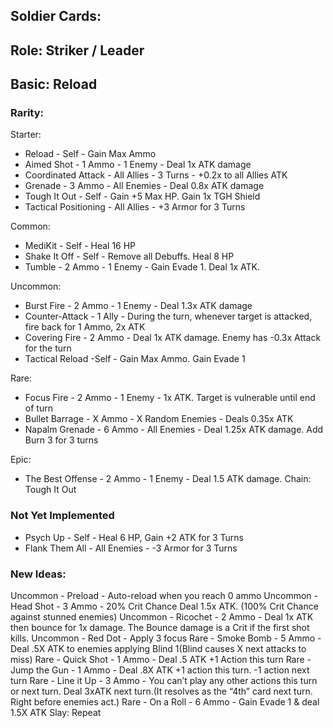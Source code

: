 ## Soldier Cards:

## Role: Striker / Leader

## Basic: Reload

### Rarity:

Starter:
- Reload - Self -  Gain Max Ammo
- Aimed Shot - 1 Ammo - 1 Enemy - Deal 1x ATK damage
- Coordinated Attack - All Allies - 3 Turns - +0.2x to all Allies ATK
- Grenade - 3 Ammo - All Enemies - Deal 0.8x ATK damage
- Tough It Out - Self - Gain +5 Max HP. Gain 1x TGH Shield
- Tactical Positioning - All Allies - +3 Armor for 3 Turns

Common:
- MediKit - Self - Heal 16 HP
- Shake It Off - Self - Remove all Debuffs. Heal 8 HP
- Tumble - 2 Ammo - 1 Enemy - Gain Evade 1. Deal 1x ATK.

Uncommon:
- Burst Fire - 2 Ammo - 1 Enemy - Deal 1.3x ATK damage
- Counter-Attack - 1 Ally - During the turn, whenever target is attacked, fire back for 1 Ammo, 2x ATK
- Covering Fire - 2 Ammo - Deal 1x ATK damage. Enemy has -0.3x Attack for the turn
- Tactical Reload -Self - Gain Max Ammo. Gain Evade 1

Rare:
- Focus Fire - 2 Ammo - 1 Enemy - 1x ATK. Target is vulnerable until end of turn
- Bullet Barrage - X Ammo - X Random Enemies - Deals 0.35x ATK
- Napalm Grenade - 6 Ammo - All Enemies - Deal 1.25x ATK damage. Add Burn 3 for 3 turns

Epic:
- The Best Offense - 2 Ammo - 1 Enemy - Deal 1.5 ATK damage. Chain: Tough It Out

### Not Yet Implemented
- Psych Up - Self - Heal 6 HP, Gain +2 ATK for 3 Turns
- Flank Them All - All Enemies - -3 Armor for 3 Turns

### New Ideas:

Uncommon - Preload - Auto-reload when you reach 0 ammo
Uncommon - Head Shot - 3 Ammo - 20% Crit Chance Deal 1.5x ATK. (100% Crit Chance against stunned enemies)
Uncommon - Ricochet - 2 Ammo - Deal 1x ATK then bounce for 1x damage. The Bounce damage is a Crit if the first shot kills.
Uncommon - Red Dot - Apply 3 focus
Rare - Smoke Bomb - 5 Ammo - Deal .5X ATK to enemies applying Blind 1(Blind causes X next attacks to miss)
Rare - Quick Shot - 1 Ammo - Deal .5 ATK +1 Action this turn
Rare - Jump the Gun - 1 Ammo -  Deal .8X ATK +1 action this turn. -1 action next turn
Rare - Line it Up - 3 Ammo - You can’t play any other actions this turn or next turn. Deal 3xATK next turn.(It resolves as the “4th” card next turn. Right before enemies act.)
Rare - On a Roll - 6 Ammo - Gain Evade 1 & deal 1.5X ATK Slay: Repeat
